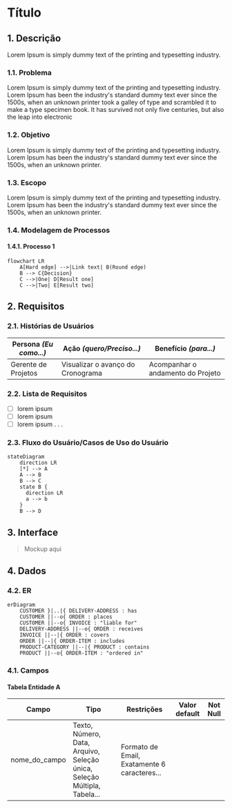 # Título

## 1. Descrição

Lorem Ipsum is simply dummy text of the printing and typesetting industry.

### 1.1. Problema

Lorem Ipsum is simply dummy text of the printing and typesetting industry. Lorem Ipsum has been the industry's standard dummy text ever since the 1500s, when an unknown printer took a galley of type and scrambled it to make a type specimen book. It has survived not only five centuries, but also the leap into electronic

### 1.2. Objetivo

Lorem Ipsum is simply dummy text of the printing and typesetting industry. Lorem Ipsum has been the industry's standard dummy text ever since the 1500s, when an unknown printer.

### 1.3. Escopo

Lorem Ipsum is simply dummy text of the printing and typesetting industry. Lorem Ipsum has been the industry's standard dummy text ever since the 1500s, when an unknown printer.

### 1.4. Modelagem de Processos

#### 1.4.1. Processo 1

```mermaid
flowchart LR
    A[Hard edge] -->|Link text| B(Round edge)
    B --> C{Decision}
    C -->|One| D[Result one]
    C -->|Two| E[Result two]
```

## 2. Requisitos

### 2.1. Histórias de Usuários

| Persona _(Eu como...)_ | Ação _(quero/Preciso...)_         | Benefício _(para...)_             |
| ---------------------- | --------------------------------- | --------------------------------- |
| Gerente de Projetos    | Visualizar o avanço do Cronograma | Acompanhar o andamento do Projeto |

### 2.2. Lista de Requisitos

- [ ] lorem ipsum
- [ ] lorem ipsum
- [ ] lorem ipsum . . .

### 2.3. Fluxo do Usuário/Casos de Uso do Usuário

```mermaid
stateDiagram
    direction LR
    [*] --> A
    A --> B
    B --> C
    state B {
      direction LR
      a --> b
    }
    B --> D
```

## 3. Interface

> Mockup aqui

## 4. Dados

### 4.2. ER

```mermaid
erDiagram
    CUSTOMER }|..|{ DELIVERY-ADDRESS : has
    CUSTOMER ||--o{ ORDER : places
    CUSTOMER ||--o{ INVOICE : "liable for"
    DELIVERY-ADDRESS ||--o{ ORDER : receives
    INVOICE ||--|{ ORDER : covers
    ORDER ||--|{ ORDER-ITEM : includes
    PRODUCT-CATEGORY ||--|{ PRODUCT : contains
    PRODUCT ||--o{ ORDER-ITEM : "ordered in"
```

### 4.1. Campos

#### Tabela Entidade A

| Campo         | Tipo                                                                     | Restrições                                   | Valor default | Not Null |
| ------------- | ------------------------------------------------------------------------ | -------------------------------------------- | ------------- | -------- |
| nome_do_campo | Texto, Número, Data, Arquivo, Seleção única, Seleção Múltipla, Tabela... | Formato de Email, Exatamente 6 caracteres... |               |

